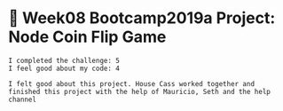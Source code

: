# 💸 Week08 Bootcamp2019a Project: Node Coin Flip Game


```
I completed the challenge: 5
I feel good about my code: 4

I felt good about this project. House Cass worked together and finished this project with the help of Mauricio, Seth and the help channel 

```

